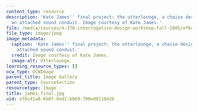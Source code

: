 ```yaml
---
content_type: resource
description: 'Kate James'' final project: the utterlounge, a chaise designed with
  an attached sound conduit. Image courtesy of Kate James.'
file: /media/courses/4-370-interrogative-design-workshop-fall-2005/ef6c41a86b8f0ed1b069790e80110426_james_final.jpg
file_type: image/jpeg
image_metadata:
  caption: 'Kate James'' final project: the utterlounge, a chaise designed with an
    attached sound conduit.'
  credit: Image courtesy of Kate James.
  image-alt: Utterlounge.
learning_resource_types: []
ocw_type: OCWImage
parent_title: Image Gallery
parent_type: CourseSection
resourcetype: Image
title: james_final.jpg
uid: ef6c41a8-6b8f-0ed1-b069-790e80110426
---
```

